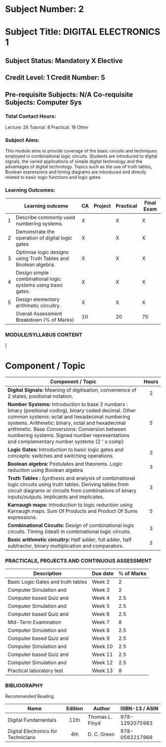  
# Subject Number: 2

# Subject Title: DIGITAL ELECTRONICS 1

## Subject Status: Mandatory X Elective

## Credit Level: 1 Credit Number: 5

## Pre-requisite Subjects: N/A Co-requisite Subjects: Computer Sys

### Total Contact Hours:

Lecture: 26 Tutorial: 8 Practical: 18 Other

### Subject Aims:

This module aims to provide coverage of the basic circuits and techniques employed in combinational logic circuits. Students are introduced to digital signals, the varied applications of simple digital technology and the advantages of digital technology. Topics such as the use of truth tables, Boolean expressions and timing diagrams are introduced and directly related to basic logic functions and logic gates.

### Learning Outcomes:

|   | Learning outcome                                                                          | CA | Project | Practical | Final Exam |
|---|-------------------------------------------------------------------------------------------|----|---------|-----------|------------|
| 1 | Describe commonly used numbering systems.         | X  |         | X         | X          |
| 2 | Demonstrate the operation of digital logic gates               | X  |         | X         | X          |
| 3 | Optimise logic designs using Truth Tables and Boolean algebra.| X  |         | X         | X          |
| 4 | Design simple combinational logic systems using basic gates.                                       | X  |         | X         | X          |
| 5 | Design elementary arithmetic circuitry.                                      | X  |         | X         | X          |
|   | Overall Assessment Breakdown (% of Marks)                                                 | 10 |         | 20        | 70         |




### MODULE/SYLLABUS CONTENT

|
# Component / Topic

| **Component / Topic**  | **Hours** |
|---|:---:|
| **Digital Signals:**  Meaning of digitisation, convenience of 2 states, positional notation. | 2 |
| **Number Systems:**  Introduction to base 2 numbers : binary (positional coding), binary coded decimal. Other common systems: octal and hexadecimal numbering systems. Arithmetic: binary, octal and hexadecimal arithmetic. Base Conversions: Conversion between numbering systems. Signed number representations and complementary number systems (2 &#39; s comp) | 5 |
| **Logic Gates:**  Introduction to basic logic gates and concepts: switches and switching operations. | 3 |
| **Boolean algebra:**  Postulates and theorems. Logic reduction using Boolean algebra | 3 |
| **Truth Tables :**  Synthesis and analysis of combinational logic circuits using truth tables. Deriving tables from circuit diagrams or circuits from combinations of binary inputs/outputs. Implicants and implicates. | 3 |
| **Karnaugh maps:**  Introduction to logic reduction using Karnaugh maps. Sum Of Products and Product Of Sums expressions. | 5 |
| **Combinational Circuits:**  Design of combinational logic circuits. Timing (ideal) in combinational logic circuits. | 3 |
| **Basic arithmetic circuitry:**  Half adder, full adder, half subtractor, binary multiplication and comparators. | 2 |


### PRACTICALS, PROJECTS AND CONTINUOUS ASSESSMENT

| **Description** | **Due date** | **% of Marks** |
| --- | --- | --- |
| Basic Logic Gates and truth tables | Week 2 | 2 |
| Computer Simulation and | Week 3 | 2 |
| Computer based Quiz and | Week 4 | 2.5 |
| Computer Simulation and | Week 5 | 2.5 |
| Computer based Quiz and | Week 6 | 2.5 |
| Mid-Term Examination | Week 7 | 8 |
| Computer Simulation and | Week 8 | 2.5 |
| Computer based Quiz and | Week 9 | 2.5 |
| Computer Simulation and | Week 10 | 2.5 |
| Computer based Quiz and | Week 11 | 2.5 |
| Computer Simulation and | Week 12 | 2.5 |
| Practical laboratory test | Week 13 | 8 |

### BIBLIOGRAPHY

Recommended Reading

| **Name** | **Edition** | **Author** | **ISBN-13**  /  **ASIN** |
|---|:---:|---|---|
| Digital Fundamentals | 11th | Thomas L. Floyd | 978-1292075983 |
| Digital Electronics for Technicians | 4th | D. C. Green | 978-0582217966 |

